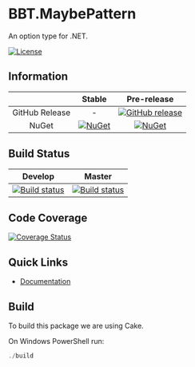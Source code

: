 # BBT.MaybePattern

An option type for .NET.

[![License](http://img.shields.io/:license-mit-blue.svg)](https://github.com/bbtsoftware/BBT.MaybePattern/blob/master/LICENSE)

## Information

| | Stable | Pre-release |
|:--:|:--:|:--:|
|GitHub Release|-|[![GitHub release](https://img.shields.io/github/release/bbtsoftware/BBT.MaybePattern.svg)](https://github.com/bbtsoftware/BBT.MaybePattern/releases/latest)|
|NuGet|[![NuGet](https://img.shields.io/nuget/v/BBT.MaybePattern.svg)](https://www.nuget.org/packages/BBT.MaybePattern)|[![NuGet](https://img.shields.io/nuget/vpre/BBT.MaybePattern.svg)](https://www.nuget.org/packages/BBT.MaybePattern)|

## Build Status

|Develop|Master|
|:--:|:--:|
|[![Build status](https://ci.appveyor.com/api/projects/status/vo6s6rr35xq9pk7h/branch/develop?svg=true)](https://ci.appveyor.com/project/BBTSoftwareAG/bbt-maybe/branch/develop)|[![Build status](https://ci.appveyor.com/api/projects/status/vo6s6rr35xq9pk7h/branch/master?svg=true)](https://ci.appveyor.com/project/BBTSoftwareAG/bbt-maybe/branch/master)|

## Code Coverage

[![Coverage Status](https://coveralls.io/repos/github/bbtsoftware/BBT.MaybePattern/badge.svg?branch=develop)](https://coveralls.io/github/bbtsoftware/BBT.MaybePattern?branch=develop)

## Quick Links

* [Documentation](https://bbtsoftware.github.io/BBT.MaybePattern/)

## Build

To build this package we are using Cake.

On Windows PowerShell run:

```powershell
./build
```